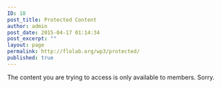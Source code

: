 ```yaml
---
ID: 18
post_title: Protected Content
author: admin
post_date: 2015-04-17 01:14:34
post_excerpt: ""
layout: page
permalink: http://flolab.org/wp3/protected/
published: true
---
```

<p>The content you are trying to access is only available to members. Sorry.</p>